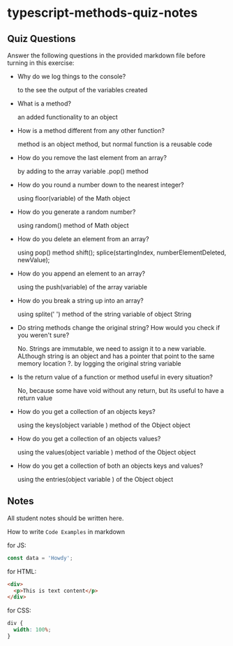 # typescript-methods-quiz-notes

## Quiz Questions

Answer the following questions in the provided markdown file before turning in this exercise:

- Why do we log things to the console?

  to the see the output of the variables created

- What is a method?

  an added functionality to an object

- How is a method different from any other function?

  method is an object method, but normal function is a reusable code

- How do you remove the last element from an array?

  by adding to the array variable .pop() method

- How do you round a number down to the nearest integer?

  using floor(variable) of the Math object

- How do you generate a random number?

  using random() method of Math object

- How do you delete an element from an array?

  using pop() method
  shift();
  splice(startingIndex, numberElementDeleted, newValue);

- How do you append an element to an array?

  using the push(variable) of the array variable

- How do you break a string up into an array?

  using splite(' ') method of the string variable of object String

- Do string methods change the original string? How would you check if you weren't sure?

  No. Strings are immutable, we need to assign it to a new variable. ALthough string is an object and
  has a pointer that point to the same memory location ?.
  by logging the original string variable

- Is the return value of a function or method useful in every situation?

  No, because some have void without any return, but its useful to have a return value

- How do you get a collection of an objects keys?

  using the keys(object variable ) method of the Object object

- How do you get a collection of an objects values?

  using the values(object variable ) method of the Object object

- How do you get a collection of both an objects keys and values?

  using the entries(object variable ) of the Object object

## Notes

All student notes should be written here.

How to write `Code Examples` in markdown

for JS:

```javascript
const data = 'Howdy';
```

for HTML:

```html
<div>
  <p>This is text content</p>
</div>
```

for CSS:

```css
div {
  width: 100%;
}
```
